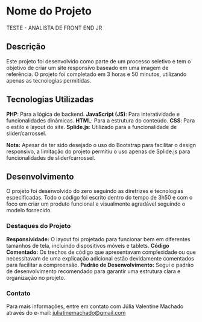 # Nome do Projeto

TESTE - ANALISTA DE FRONT END JR

## Descrição

Este projeto foi desenvolvido como parte de um processo seletivo e tem o objetivo de criar um site responsivo baseado em uma imagem de referência. O projeto foi completado em 3 horas e 50 minutos, utilizando apenas as tecnologias permitidas.

## Tecnologias Utilizadas

**PHP**: Para a lógica de backend.
**JavaScript (JS)**: Para interatividade e funcionalidades dinâmicas.
**HTML**: Para a estrutura do conteúdo.
**CSS**: Para o estilo e layout do site.
**Splide.js**: Utilizado para a funcionalidade de slider/carrossel.

**Nota:** Apesar de ter sido desejado o uso do Bootstrap para facilitar o design responsivo, a limitação do projeto permitiu o uso apenas de Splide.js para funcionalidades de slider/carrossel.

## Desenvolvimento

O projeto foi desenvolvido do zero seguindo as diretrizes e tecnologias especificadas. Todo o código foi escrito dentro do tempo de 3h50 e com o foco em criar um produto funcional e visualmente agradável seguindo o modelo fornecido.

### Destaques do Projeto

**Responsividade:** O layout foi projetado para funcionar bem em diferentes tamanhos de tela, incluindo dispositivos móveis e tablets.
**Código Comentado:** Os trechos de código que apresentavam complexidade ou que necessitavam de uma explicação adicional estão devidamente comentados para facilitar a compreensão.
**Padrão de Desenvolvimento:** Segui o padrão de desenvolvimento recomendado para garantir uma estrutura clara e organização no projeto.

### Contato

Para mais informações, entre em contato com Júlia Valentine Machado através do e-mail: juliatinemachado@gmail.com